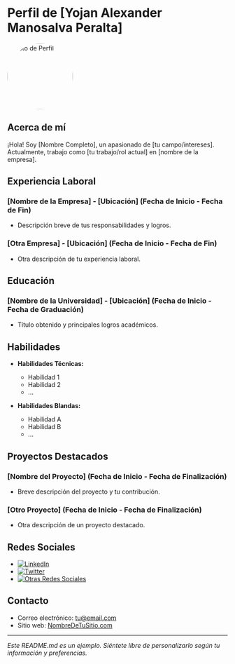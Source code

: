 # Perfil de [Yojan Alexander Manosalva Peralta]

<img src="../../Carpetas/Imagenes/Yojan Alexander Manosalva Peralta.png" alt="Foto de Perfil" style="border-radius: 50%; width: 150px; height: 150px;">

## Acerca de mí

¡Hola! Soy [Nombre Completo], un apasionado de [tu campo/intereses]. Actualmente, trabajo como [tu trabajo/rol actual] en [nombre de la empresa].

## Experiencia Laboral

### [Nombre de la Empresa] - [Ubicación] (Fecha de Inicio - Fecha de Fin)

- Descripción breve de tus responsabilidades y logros.

### [Otra Empresa] - [Ubicación] (Fecha de Inicio - Fecha de Fin)

- Otra descripción de tu experiencia laboral.

## Educación

### [Nombre de la Universidad] - [Ubicación] (Fecha de Inicio - Fecha de Graduación)

- Título obtenido y principales logros académicos.

## Habilidades

- **Habilidades Técnicas:**
  - Habilidad 1
  - Habilidad 2
  - ...

- **Habilidades Blandas:**
  - Habilidad A
  - Habilidad B
  - ...

## Proyectos Destacados

### [Nombre del Proyecto] (Fecha de Inicio - Fecha de Finalización)

- Breve descripción del proyecto y tu contribución.

### [Otro Proyecto] (Fecha de Inicio - Fecha de Finalización)

- Otra descripción de un proyecto destacado.

## Redes Sociales

- [![LinkedIn](https://img.shields.io/badge/LinkedIn-Perfil-blue)](URL_de_tu_Perfil_de_LinkedIn)
- [![Twitter](https://img.shields.io/badge/Twitter-@Usuario-brightgreen)](URL_de_tu_Perfil_de_Twitter)
- [![Otras Redes Sociales](https://img.shields.io/badge/Otras-Redes%20Sociales-yellow)](URL_de_otras_redes)

## Contacto

- Correo electrónico: [tu@email.com](mailto:tu@email.com)
- Sitio web: [NombreDeTuSitio.com](URL_de_tu_sitio_web)

---

*Este README.md es un ejemplo. Siéntete libre de personalizarlo según tu información y preferencias.*
